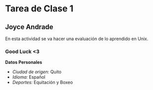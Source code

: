 # Tarea de Clase 1

## Joyce Andrade 
En esta actividad se va hacer una evaluación de lo aprendido en Unix.
### Good Luck <3 

**Datos Personales**
- *Ciudad de origen:* Quito 
- *Idioma:* Español 
- *Deportes:* Equitación y Boxeo 
